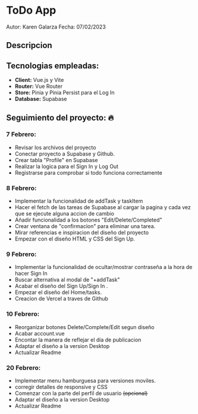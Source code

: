 # [](https://github.com/karengala/Final-project/blob/main/README.md)ToDo App

<!-- [Click para acceder a la web](https://todo-zantonz.vercel.app/) -->

Autor: Karen Galarza
Fecha: 07/02/2023

## Descripcion

<!-- ![Pagina Home](https://i.postimg.cc/m2rV83dV/Captura-de-pantalla-2022-08-25-a-las-10-38-46.png)

Se trata del proyecto final realizado durante el bootcamp de Front End Development en el Ironhack que consiste en una pagina web que te permite gestionar tus tareas.

Es una aplicacion creada con Vue.js que permite a usuarios crear una cuenta, añadir tareas a completar, editarlas, marcarlas como completadas y finalmente borrarlas. Nuestra pagina web esta vinculada a una base de datos, donde estaremos almacenando todos los datos de usuarios y las tareas. En este caso, para gestionarlo utilizaremos Supabase, que nos ofrece un subconjunto de funcionalidades de Back End que nos permite gestionarlo como un servicio.

__El objetivo__ de este proyecto es poner en practica los conocimientos de Vue.js obtenidos durante el curos y ademas poder conectarlo a una base de datos externa y gestionarla. -->

## Tecnologias empleadas:

- **Client:** Vue.js y Vite
- **Router:** Vue Router
- **Store:** Pinia y Pinia Persist para el Log In
- **Database:** Supabase

## Seguimiento del proyecto: 🔥

### 7 Febrero:

- Revisar los archivos del proyecto
- Conectar proyecto a Supabase y Github.
- Crear tabla "Profile" en Supabase
- Realizar la logica para el Sign In y Log Out
- Registrarse para comprobar si todo funciona correctamente

### 8 Febrero:

- Implementar la funcionalidad de addTask y taskItem
- Hacer el fetch de las tareas de Supabase al cargar la pagina y cada vez que se ejecute alguna accion de cambio
- Añadir funcionalidad a los botones "Edit/Delete/Completed"
- Crear ventana de "confirmacion" para eliminar una tarea.
- Mirar referencias e inspiracion del diseño del proyecto
- Empezar con el diseño HTML y CSS del Sign Up.

### 9 Febrero:

- Implementar la funcionalidad de ocultar/mostrar contraseña a la hora de hacer Sign In
- Buscar alternativa al modal de "+addTask"
- Acabar el diseño del Sign Up/Sign In .
- Empezar el diseño del Home/tasks.
- Creacion de Vercel a traves de Github

### 10 Febrero:

- Reorganizar botones Delete/Complete/Edit segun diseño
- Acabar account.vue
- Encontar la manera de reflejar el dia de publicacion
- Adaptar el diseño a la version Desktop
- Actualizar Readme

### 20 Febrero:

- Implementar menu hamburguesa para versiones moviles.
- corregir detalles de responsive y CSS
- Comenzar con la parte del perfil de usuario ~~(opcional)~~
- Adaptar el diseño a la version Desktop
- Actualizar Readme

<!-- ### 24 de agosto:
* Implementar menu hamburguesa para versiones moviles
* Cuando el usuario clique en el boton de toggle y cambie el estado de la tarea a "Hecha", esta se tacha
* Subir el proyecto a Vercel para que este disponible para todo el mundo
* Comenzar con la parte del perfil de usuario ~~(opcional)~~

### 25 de agosto:
* Repaso a la pagina y todas sus funcionalidades
* Preparar el README con la descripcion del proyecto
* Preparar la presentacion del proyecto
* Implementar funcionalidad del Timer  -->
